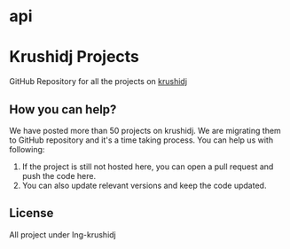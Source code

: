 # api
# Krushidj Projects

GitHub Repository for all the projects on [krushidj](https://www.github.com/krushidj)

## How you can help?

We have posted more than 50 projects on krushidj. We are migrating them to GitHub repository and it's a time taking process. You can help us with following:

1. If the project is still not hosted here, you can open a pull request and push the code here.
2. You can also update relevant versions and keep the code updated.

## License

All project under Ing-krushidj
